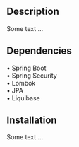 ## Description
Some text ...

## Dependencies
• Spring Boot <br>
• Spring Security <br>
• Lombok <br>
• JPA <br>
• Liquibase <br>

## Installation
Some text ...
